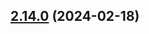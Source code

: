 ## [2.14.0](https://github.com/VitaliyBondarenko1982/test-release/compare/bar-v2.13.0...bar-v2.14.0) (2024-02-18)
